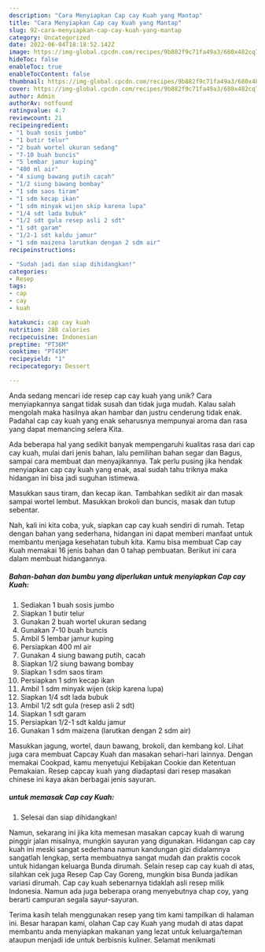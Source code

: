 ```yaml
---
description: "Cara Menyiapkan Cap cay Kuah yang Mantap"
title: "Cara Menyiapkan Cap cay Kuah yang Mantap"
slug: 92-cara-menyiapkan-cap-cay-kuah-yang-mantap
category: Uncategorized
date: 2022-06-04T18:18:52.142Z
image: https://img-global.cpcdn.com/recipes/9b882f9c71fa49a3/680x482cq70/cap-cay-kuah-foto-resep-utama.jpg
hideToc: false
enableToc: true
enableTocContent: false
thumbnail: https://img-global.cpcdn.com/recipes/9b882f9c71fa49a3/680x482cq70/cap-cay-kuah-foto-resep-utama.jpg
cover: https://img-global.cpcdn.com/recipes/9b882f9c71fa49a3/680x482cq70/cap-cay-kuah-foto-resep-utama.jpg
author: Admin
authorAv: notfound
ratingvalue: 4.7
reviewcount: 21
recipeingredient:
- "1 buah sosis jumbo"
- "1 butir telur"
- "2 buah wortel ukuran sedang"
- "7-10 buah buncis"
- "5 lembar jamur kuping"
- "400 ml air"
- "4 siung bawang putih cacah"
- "1/2 siung bawang bombay"
- "1 sdm saos tiram"
- "1 sdm kecap ikan"
- "1 sdm minyak wijen skip karena lupa"
- "1/4 sdt lada bubuk"
- "1/2 sdt gula resep asli 2 sdt"
- "1 sdt garam"
- "1/2-1 sdt kaldu jamur"
- "1 sdm maizena larutkan dengan 2 sdm air"
recipeinstructions:

- "Sudah jadi dan siap dihidangkan!"
categories:
- Resep
tags:
- cap
- cay
- kuah

katakunci: cap cay kuah 
nutrition: 288 calories
recipecuisine: Indonesian
preptime: "PT36M"
cooktime: "PT45M"
recipeyield: "1"
recipecategory: Dessert

---
```





Anda sedang mencari ide resep cap cay kuah yang unik? Cara menyiapkannya sangat tidak susah dan tidak juga mudah. Kalau salah mengolah maka hasilnya akan hambar dan justru cenderung tidak enak. Padahal cap cay kuah yang enak seharusnya mempunyai aroma dan rasa yang dapat memancing selera Kita.





Ada beberapa hal yang sedikit banyak mempengaruhi kualitas rasa dari cap cay kuah, mulai dari jenis bahan, lalu pemilihan bahan segar dan Bagus, sampai cara membuat dan menyajikannya. Tak perlu pusing jika hendak menyiapkan cap cay kuah yang enak,      asal sudah tahu triknya maka hidangan ini bisa jadi suguhan istimewa.














Masukkan saus tiram, dan kecap ikan. Tambahkan sedikit air dan masak sampai wortel lembut. Masukkan brokoli dan buncis, masak dan tutup sebentar.






Nah, kali ini kita coba, yuk, siapkan cap cay kuah sendiri di rumah. Tetap dengan bahan yang sederhana, hidangan ini dapat memberi manfaat untuk membantu menjaga kesehatan tubuh kita. Kamu bisa membuat Cap cay Kuah memakai 16 jenis bahan dan 0 tahap pembuatan. Berikut ini cara dalam membuat hidangannya.

<!--inarticleads1-->

##### Bahan-bahan dan bumbu yang diperlukan untuk menyiapkan Cap cay Kuah:

1. Sediakan 1 buah sosis jumbo
1. Siapkan 1 butir telur
1. Gunakan 2 buah wortel ukuran sedang
1. Gunakan 7-10 buah buncis
1. Ambil 5 lembar jamur kuping
1. Persiapkan 400 ml air
1. Gunakan 4 siung bawang putih, cacah
1. Siapkan 1/2 siung bawang bombay
1. Siapkan 1 sdm saos tiram
1. Persiapkan 1 sdm kecap ikan
1. Ambil 1 sdm minyak wijen (skip karena lupa)
1. Siapkan 1/4 sdt lada bubuk
1. Ambil 1/2 sdt gula (resep asli 2 sdt)
1. Siapkan 1 sdt garam
1. Persiapkan 1/2-1 sdt kaldu jamur
1. Gunakan 1 sdm maizena (larutkan dengan 2 sdm air)


Masukkan jagung, wortel, daun bawang, brokoli, dan kembang kol. Lihat juga cara membuat Capcay Kuah dan masakan sehari-hari lainnya. Dengan memakai Cookpad, kamu menyetujui Kebijakan Cookie dan Ketentuan Pemakaian. Resep capcay kuah yang diadaptasi dari resep masakan chinese ini kaya akan berbagai jenis sayuran. 

<!--inarticleads2-->

#####  untuk memasak Cap cay Kuah:


1. Selesai dan siap dihidangkan!

Namun, sekarang ini jika kita memesan masakan capcay kuah di warung pinggir jalan misalnya, mungkin sayuran yang digunakan. Hidangan cap cay kuah ini meski sangat sederhana namun kandungan gizi didalamnya sangatlah lengkap, serta membuatnya sangat mudah dan praktis cocok untuk hidangan keluarga Bunda dirumah. Selain resep cap cay kuah di atas, silahkan cek juga Resep Cap Cay Goreng, mungkin bisa Bunda jadikan variasi dirumah. Cap cay kuah sebenarnya tidaklah asli resep milik Indonesia. Namun ada juga beberapa orang menyebutnya chap coy, yang berarti campuran segala sayur-sayuran. 

Terima kasih telah menggunakan resep yang tim kami tampilkan di halaman ini. Besar harapan kami, olahan Cap cay Kuah yang mudah di atas dapat membantu anda menyiapkan makanan yang lezat untuk keluarga/teman ataupun menjadi ide untuk berbisnis kuliner. Selamat menikmati
